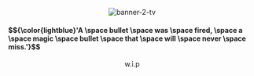 <p align="center"><img src="https://i.ibb.co/BHCpvC0x/banner-2-tv.png" alt="banner-2-tv"></p>

<p align="center"><h4>$${\color{lightblue}'A \space bullet \space was \space fired, \space a \space magic \space bullet \space that \space will \space never \space miss.'}$$</h4></p>

<p align="center">w.i.p</p>
